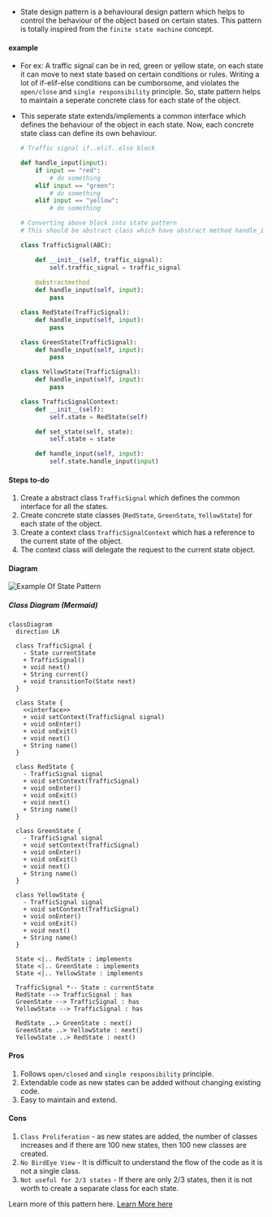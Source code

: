 - State design pattern is a behavioural design pattern which helps to control the behaviour of the object based on certain states. This pattern is totally inspired from the `finite state machine` concept.

#### example
- For ex: A traffic signal can be in red, green or yellow state, on each state it can move to next state based on certain conditions or rules. Writing a lot of if-elif-else conditions can be cumborsome, and violates the `open/close` and `single responsibility` principle. So, state pattern helps to maintain a seperate concrete class for each state of the object.
- This seperate state extends/implements a common interface which defines the behaviour of the object in each state. Now, each concrete state class can define its own behaviour.

    ```py
    # Traffic signal if..elif..else block
    
    def handle_input(input):
        if input == "red":
            # do something
        elif input == "green":
            # do something
        elif input == "yellow":
            # do something
    
    # Converting above block into state pattern
    # This should be abstract class which have abstract method handle_input

    class TrafficSignal(ABC):

        def __init__(self, traffic_signal):
            self.traffic_signal = traffic_signal
        
        @abstractmethod
        def handle_input(self, input):
            pass

    class RedState(TrafficSignal):
        def handle_input(self, input):
            pass
    
    class GreenState(TrafficSignal):
        def handle_input(self, input):
            pass
    
    class YellowState(TrafficSignal):
        def handle_input(self, input):
            pass

    class TrafficSignalContext:
        def __init__(self):
            self.state = RedState(self)

        def set_state(self, state):
            self.state = state

        def handle_input(self, input):
            self.state.handle_input(input)

    ```

#### Steps to-do
1. Create a abstract class `TrafficSignal` which defines the common interface for all the states.
2. Create concrete state classes (`RedState`, `GreenState`, `YellowState`) for each state of the object.
3. Create a context class `TrafficSignalContext` which has a reference to the current state of the object.
4. The context class will delegate the request to the current state object.


#### Diagram
![Example Of State Pattern](./StateDPExample.png)

##### Class Diagram (Mermaid)

```mermaid
classDiagram
  direction LR

  class TrafficSignal {
    - State currentState
    + TrafficSignal()
    + void next()
    + String current()
    + void transitionTo(State next)
  }

  class State {
    <<interface>>
    + void setContext(TrafficSignal signal)
    + void onEnter()
    + void onExit()
    + void next()
    + String name()
  }

  class RedState {
    - TrafficSignal signal
    + void setContext(TrafficSignal)
    + void onEnter()
    + void onExit()
    + void next()
    + String name()
  }

  class GreenState {
    - TrafficSignal signal
    + void setContext(TrafficSignal)
    + void onEnter()
    + void onExit()
    + void next()
    + String name()
  }

  class YellowState {
    - TrafficSignal signal
    + void setContext(TrafficSignal)
    + void onEnter()
    + void onExit()
    + void next()
    + String name()
  }

  State <|.. RedState : implements
  State <|.. GreenState : implements
  State <|.. YellowState : implements

  TrafficSignal *-- State : currentState
  RedState --> TrafficSignal : has
  GreenState --> TrafficSignal : has
  YellowState --> TrafficSignal : has

  RedState ..> GreenState : next()
  GreenState ..> YellowState : next()
  YellowState ..> RedState : next()
```

#### Pros
1. Follows `open/closed` and `single responsibility` principle.
2. Extendable code as new states can be added without changing existing code.
3. Easy to maintain and extend.

#### Cons
1. `Class Proliferation` - as new states are added, the number of classes increases and if there are 100 new states, then 100 new classes are created.
2. `No BirdEye View` - It is difficult to understand the flow of the code as it is not a single class.
3. `Not useful for 2/3 states` - If there are only 2/3 states, then it is not worth to create a separate class for each state.


Learn more of this pattern here. [Learn More here](https://refactoring.guru/design-patterns/state)